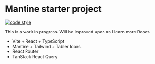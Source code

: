 # Mantine starter project
[![code style](https://antfu.me/badge-code-style.svg)](https://github.com/antfu/eslint-config)

This is a work in progress. Will be improved upon as I learn more React.

* Vite + React + TypeScript
* Mantine + Tailwind + Tabler Icons
* React Router
* TanStack React Query
